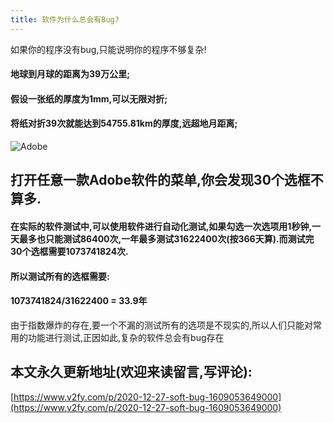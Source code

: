 ```yaml
---
title: 软件为什么总会有Bug?
---
```






如果你的程序没有bug,只能说明你的程序不够复杂!

#### 地球到月球的距离为39万公里;

#### 假设一张纸的厚度为1mm,可以无限对折;
#### 将纸对折39次就能达到54755.81km的厚度,远超地月距离;

![Adobe](https://www.v2fy.com/asset/0i/jikemiji/jikemiji-md/2020-12-27-soft-bug-1609053649000.assets/1240-20201227152119605.png)

## 打开任意一款Adobe软件的菜单,你会发现30个选框不算多.

#### 在实际的软件测试中,可以使用软件进行自动化测试,如果勾选一次选项用1秒钟,一天最多也只能测试86400次,一年最多测试31622400次(按366天算).而测试完30个选框需要1073741824次.

#### 所以测试所有的选框需要:

#### 1073741824/31622400 = 33.9年



由于指数爆炸的存在,要一个不漏的测试所有的选项是不现实的,所以人们只能对常用的功能进行测试,正因如此,复杂的软件总会有bug存在





## 本文永久更新地址(欢迎来读留言,写评论):

[https://www.v2fy.com/p/2020-12-27-soft-bug-1609053649000](https://www.v2fy.com/p/2020-12-27-soft-bug-1609053649000)


